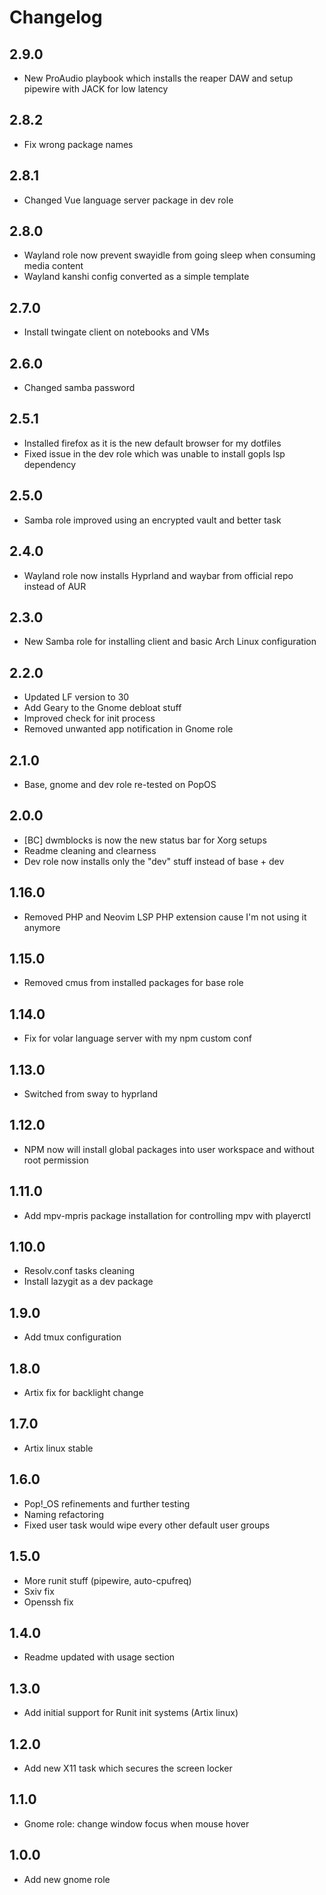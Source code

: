 # Changelog

## 2.9.0
- New ProAudio playbook which installs the reaper DAW and setup pipewire with JACK for low latency

## 2.8.2
- Fix wrong package names

## 2.8.1
- Changed Vue language server package in dev role

## 2.8.0
- Wayland role now prevent swayidle from going sleep when consuming media content
- Wayland kanshi config converted as a simple template

## 2.7.0
- Install twingate client on notebooks and VMs

## 2.6.0
- Changed samba password

## 2.5.1
- Installed firefox as it is the new default browser for my dotfiles
- Fixed issue in the dev role which was unable to install gopls lsp dependency

## 2.5.0
- Samba role improved using an encrypted vault and better task

## 2.4.0
- Wayland role now installs Hyprland and waybar from official repo instead of AUR

## 2.3.0
- New Samba role for installing client and basic Arch Linux configuration

## 2.2.0
- Updated LF version to 30
- Add Geary to the Gnome debloat stuff
- Improved check for init process
- Removed unwanted app notification in Gnome role

## 2.1.0
- Base, gnome and dev role re-tested on PopOS

## 2.0.0
- [BC] dwmblocks is now the new status bar for Xorg setups
- Readme cleaning and clearness
- Dev role now installs only the "dev" stuff instead of base + dev

## 1.16.0
- Removed PHP and Neovim LSP PHP extension cause I'm not using it anymore

## 1.15.0
- Removed cmus from installed packages for base role

## 1.14.0
- Fix for volar language server with my npm custom conf

## 1.13.0
- Switched from sway to hyprland

## 1.12.0
- NPM now will install global packages into user workspace and without root permission

## 1.11.0
- Add mpv-mpris package installation for controlling mpv with playerctl

## 1.10.0
- Resolv.conf tasks cleaning
- Install lazygit as a dev package

## 1.9.0
- Add tmux configuration

## 1.8.0
- Artix fix for backlight change

## 1.7.0
- Artix linux stable

## 1.6.0
- Pop!\_OS refinements and further testing
- Naming refactoring
- Fixed user task would wipe every other default user groups

## 1.5.0
- More runit stuff (pipewire, auto-cpufreq)
- Sxiv fix
- Openssh fix

## 1.4.0
- Readme updated with usage section

## 1.3.0
- Add initial support for Runit init systems (Artix linux)

## 1.2.0
- Add new X11 task which secures the screen locker

## 1.1.0
- Gnome role: change window focus when mouse hover

## 1.0.0
- Add new gnome role
